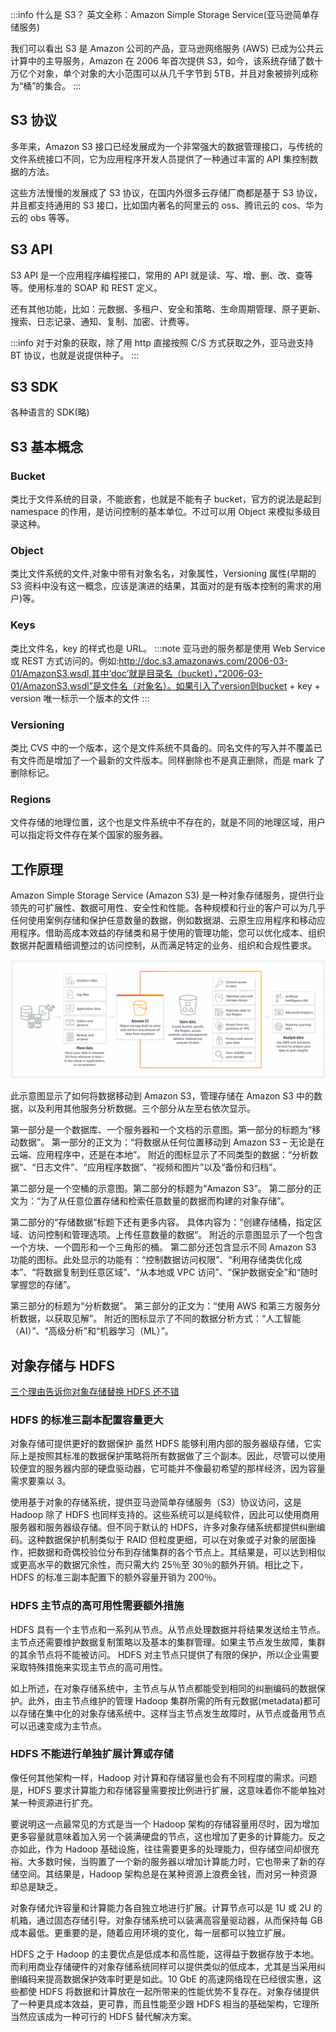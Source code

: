 :::info
什么是 S3？
英文全称：Amazon Simple Storage Service(亚马逊简单存储服务)

我们可以看出 S3 是 Amazon 公司的产品，亚马逊网络服务 (AWS) 已成为公共云计算中的主导服务，Amazon 在 2006 年首次提供 S3，如今，该系统存储了数十万亿个对象，单个对象的大小范围可以从几千字节到 5TB，并且对象被排列成称为“桶”的集合。
:::

## S3 协议

多年来，Amazon S3 接口已经发展成为一个非常强大的数据管理接口，与传统的文件系统接口不同，它为应用程序开发人员提供了一种通过丰富的 API 集控制数据的方法。

这些方法慢慢的发展成了 S3 协议，在国内外很多云存储厂商都是基于 S3 协议，并且都支持通用的 S3 接口，比如国内著名的阿里云的 oss、腾讯云的 cos、华为云的 obs 等等。

## S3 API

S3 API 是一个应用程序编程接口，常用的 API 就是读、写、增、删、改、查等等。使用标准的 SOAP 和 REST 定义。

还有其他功能，比如：元数据、多租户、安全和策略、生命周期管理、原子更新、搜索、日志记录、通知、复制、加密、计费等。

:::info
对于对象的获取，除了用 http 直接按照 C/S 方式获取之外，亚马逊支持 BT 协议，也就是说提供种子。
:::

## S3 SDK

各种语言的 SDK(略)

## S3 基本概念

### Bucket

类比于文件系统的目录，不能嵌套，也就是不能有子 bucket，官方的说法是起到 namespace 的作用，是访问控制的基本单位。不过可以用 Object 来模拟多级目录这种。

### Object

类比文件系统的文件,对象中带有对象名名，对象属性，Versioning 属性(早期的 S3 资料中没有这一概念，应该是演进的结果，其面对的是有版本控制的需求的用户)等。

### Keys

类比文件名，key 的样式也是 URL。
:::note
亚马逊的服务都是使用 Web Service 或 REST 方式访问的。例如:http://doc.s3.amazonaws.com/2006-03-01/AmazonS3.wsdl,其中‘doc’就是目录名（bucket），”2006-03-01/AmazonS3.wsdl”是文件名（对象名）。如果引入了version则bucket + key + version 唯一标示一个版本的文件
:::

### Versioning

类比 CVS 中的一个版本，这个是文件系统不具备的。同名文件的写入并不覆盖已有文件而是增加了一个最新的文件版本。同样删除也不是真正删除，而是 mark 了删除标记。

### Regions

文件存储的地理位置，这个也是文件系统中不存在的，就是不同的地理区域，用户可以指定将文件存在某个国家的服务器。

## 工作原理

Amazon Simple Storage Service (Amazon S3) 是一种对象存储服务，提供行业领先的可扩展性、数据可用性、安全性和性能。各种规模和行业的客户可以为几乎任何使用案例存储和保护任意数量的数据，例如数据湖、云原生应用程序和移动应用程序。借助高成本效益的存储类和易于使用的管理功能，您可以优化成本、组织数据并配置精细调整过的访问控制，从而满足特定的业务、组织和合规性要求。

![s3工作原理](/docs/concept/s3.png)

此示意图显示了如何将数据移动到 Amazon S3，管理存储在 Amazon S3 中的数据，以及利用其他服务分析数据。三个部分从左至右依次显示。

第一部分是一个数据库、一个服务器和一个文档的示意图。第一部分的标题为“移动数据”。 第一部分的正文为：“将数据从任何位置移动到 Amazon S3 – 无论是在云端、应用程序中，还是在本地”。 附近的图标显示了不同类型的数据：“分析数据”、“日志文件”、“应用程序数据”、“视频和图片”以及“备份和归档”。

第二部分是一个空桶的示意图。第二部分的标题为“Amazon S3”。 第二部分的正文为：“为了从任意位置存储和检索任意数量的数据而构建的对象存储”。

第二部分的“存储数据”标题下还有更多内容。 具体内容为：“创建存储桶，指定区域、访问控制和管理选项。上传任意数量的数据”。 附近的示意图显示了一个包含一个方块、一个圆形和一个三角形的桶。
第二部分还包含显示不同 Amazon S3 功能的图标。此处显示的功能有：“控制数据访问权限”、“利用存储类优化成本”、“将数据复制到任意区域”、“从本地或 VPC 访问”、“保护数据安全”和“随时掌握您的存储”。

第三部分的标题为“分析数据”。 第三部分的正文为：“使用 AWS 和第三方服务分析数据，以获取见解”。 附近的图标显示了不同的数据分析方式：“人工智能（AI）”、“高级分析”和“机器学习（ML）”。

## 对象存储与 HDFS

[三个理由告诉你对象存储替换 HDFS 还不错](https://www.cnblogs.com/nucdy/p/6274022.html)

### HDFS 的标准三副本配置容量更大

对象存储可提供更好的数据保护 虽然 HDFS 能够利用内部的服务器级存储，它实际上是按照其标准的数据保护策略将所有数据做了三个副本。因此，尽管可以使用较便宜的服务器内部的硬盘驱动器，它可能并不像最初希望的那样经济，因为容量需求要乘以 3。

使用基于对象的存储系统，提供亚马逊简单存储服务（S3）协议访问，这是 Hadoop 除了 HDFS 也同样支持的。这些系统可以是纯软件，因此可以使用商用服务器和服务器级存储。但不同于默认的 HDFS，许多对象存储系统都提供纠删编码。这种数据保护机制类似于 RAID 但粒度更细，可以在对象或子对象的层面操作，把数据和奇偶校验位分布到存储集群的各个节点上。其结果是，可以达到相似或更高水平的数据冗余性，而只需大约 25％至 30％的额外开销。相比之下， HDFS 的标准三副本配置下的额外容量开销为 200％。

### HDFS 主节点的高可用性需要额外措施

HDFS 具有一个主节点和一系列从节点。从节点处理数据并将结果发送给主节点。主节点还需要维护数据复制策略以及基本的集群管理。如果主节点发生故障，集群的其余节点将不能被访问。 HDFS 对主节点只提供了有限的保护，所以企业需要采取特殊措施来实现主节点的高可用性。

如上所述，在对象存储系统中，主节点与从节点都能受到相同的纠删编码的数据保护。此外，由主节点维护的管理 Hadoop 集群所需的所有元数据(metadata)都可以存储在集中化的对象存储系统中。这样当主节点发生故障时，从节点或备用节点可以迅速变成为主节点。

### HDFS 不能进行单独扩展计算或存储

像任何其他架构一样，Hadoop 对计算和存储容量也会有不同程度的需求。问题是，HDFS 要求计算能力和存储容量需要按比例进行扩展，这意味着你不能单独对某一种资源进行扩充。

要说明这一点最常见的方式是当一个 Hadoop 架构的存储容量用尽时，因为增加更多容量就意味着加入另一个装满硬盘的节点，这也增加了更多的计算能力。反之亦如此，作为 Hadoop 基础设施，往往需要更多的处理能力，但存储空间却很充裕。大多数时候，当购置了一个新的服务器以增加计算能力时，它也带来了新的存储空间。其结果是，Hadoop 架构总是在某种资源上浪费金钱，而对另一种资源却总是缺乏。

对象存储允许容量和计算能力各自独立地进行扩展。计算节点可以是 1U 或 2U 的机箱，通过固态存储引导。对象存储系统可以装满高容量驱动器，从而保持每 GB 成本最低。更重要的是，随着应用环境的变化，每一层都可以独立扩展。

HDFS 之于 Hadoop 的主要优点是低成本和高性能，这得益于数据存放于本地。而利用商业存储硬件的对象存储系统同样可以提供类似的低成本，尤其是当采用纠删编码来提高数据保护效率时更是如此。10 GbE 的高速网络现在已经很实惠，这些都使 HDFS 将数据和计算放在一起所带来的性能优势不复存在。对象存储提供了一种更具成本效益，更可靠，而且性能至少跟 HDFS 相当的基础架构，它理所当然应该成为一种可行的 HDFS 替代解决方案。
